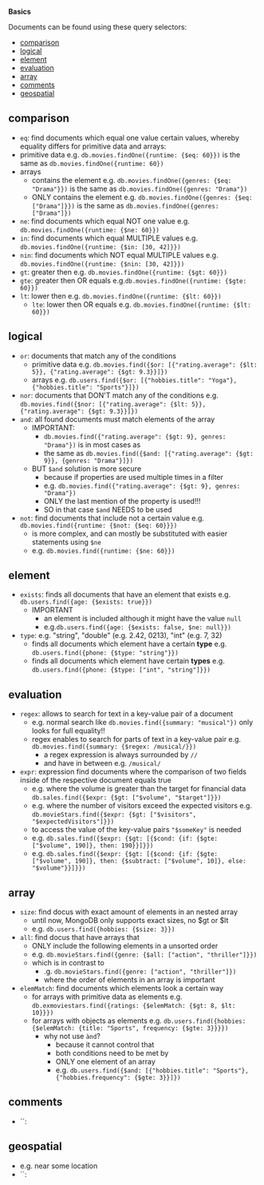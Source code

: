 **Basics**

Documents can be found using these query selectors:

- [comparison](#comparison)
- [logical](#logical)
- [element](#element)
- [evaluation](#evaluation)
- [array](#array)
- [comments](#comments)
- [geospatial](#geospatial)

## comparison

- `eq`: find documents which equal one value certain values, whereby equality differs for primitive data and arrays:
- primitive data e.g. `db.movies.findOne({runtime: {$eq: 60}})` is the same as `db.movies.findOne({runtime: 60})`
- arrays
  - contains the element e.g. `db.movies.findOne({genres: {$eq: "Drama"}})` is the same as `db.movies.findOne({genres: "Drama"})`
  - ONLY contains the element e.g. `db.movies.findOne({genres: {$eq: ["Drama"]}})` is the same as `db.movies.findOne({genres: ["Drama"]})`
- `ne`: find documents which equal NOT one value e.g. `db.movies.findOne({runtime: {$ne: 60}})`
- `in`: find documents which equal MULTIPLE values e.g. `db.movies.findOne({runtime: {$in: [30, 42]}})`
- `nin`: find documents which NOT equal MULTIPLE values e.g. `db.movies.findOne({runtime: {$nin: [30, 42]}})`
- `gt`: greater then e.g. `db.movies.findOne({runtime: {$gt: 60}})`
- `gte`: greater then OR equals e.g.`db.movies.findOne({runtime: {$gte: 60}})`
- `lt`: lower then e.g. `db.movies.findOne({runtime: {$lt: 60}})`
  - `lte`: lower then OR equals e.g. `db.movies.findOne({runtime: {$lt: 60}})`

## logical

- `or`: documents that match any of the conditions
  - primitive data e.g. `db.movies.find({$or: [{"rating.average": {$lt: 5}}, {"rating.average": {$gt: 9.3}}]})`
  - arrays e.g. `db.users.find({$or: [{"hobbies.title": "Yoga"}, {"hobbies.title": "Sports"}]})`
- `nor`: documents that DON'T match any of the conditions e.g. `db.movies.find({$nor: [{"rating.average": {$lt: 5}}, {"rating.average": {$gt: 9.3}}]})`
- `and`: all found documents must match elements of the array
  - IMPORTANT:
    - `db.movies.find({"rating.average": {$gt: 9}, genres: "Drama"})` is in most cases as
    - the same as `db.movies.find({$and: [{"rating.average": {$gt: 9}}, {genres: "Drama"}]})`
  - BUT `$and` solution is more secure
    - because if properties are used multiple times in a filter
    - e.g. `db.movies.find({"rating.average": {$gt: 9}, genres: "Drama"})`
    - ONLY the last mention of the property is used!!!
    - SO in that case `$and` NEEDS to be used
- `not`: find documents that include not a certain value e.g. `db.movies.find({runtime: {$not: {$eq: 60}}})`
  - is more complex, and can mostly be substituted with easier statements using `$ne`
  - e.g. `db.movies.find({runtime: {$ne: 60}})`

## element

- `exists`: finds all documents that have an element that exists e.g. `db.users.find({age: {$exists: true}})`
  - IMPORTANT
    - an element is included although it might have the value `null`
    - e.g.`db.users.find({age: {$exists: false, $ne: null}})`
- `type`: e.g. "string", "double" (e.g. 2.42, 0213), "int" (e.g. 7, 32)
  - finds all documents which element have a certain **type** e.g. `db.users.find({phone: {$type: "string"}})`
  - finds all documents which element have certain **types** e.g. `db.users.find({phone: {$type: ["int", "string"]}})`

## evaluation

- `regex`: allows to search for text in a key-value pair of a document
  - e.g. normal search like `db.movies.find({summary: "musical"})` only looks for full equality!!
  - regex enables to search for parts of text in a key-value pair e.g. `db.movies.find({summary: {$regex: /musical/}})`
    - a regex expression is always surrounded by `//`
    - and have in between e.g. `/musical/`
- `expr`: expression find documents where the comparison of two fields inside of the respective document equals true
  - e.g. where the volume is greater than the target for financial data `db.sales.find({$expr: {$gt: ["$volume", "$target"]}})`
  - e.g. where the number of visitors exceed the expected visitors e.g. `db.movieStars.find({$expr: {$gt: ["$visitors", "$expectedVisitors"]}})`
  - to access the value of the key-value pairs `"$someKey"` is needed
  - e.g. `db.sales.find({$expr: {$gt: [{$cond: {if: {$gte: ["$volume", 190]}, then: 190}}]}})`
  - e.g. `db.sales.find({$expr: {$gt: [{$cond: {if: {$gte: ["$volume", 190]}, then: {$subtract: ["$volume", 10]}, else: "$volume"}}]}})`

## array

- `size`: find docus with exact amount of elements in an nested array
  - until now, MongoDB only supports exact sizes, no $gt or $lt
  - e.g. `db.users.find({hobbies: {$size: 3}})`
- `all`: find docus that have arrays that
  - ONLY include the following elements in a unsorted order
  - e.g. `db.movieStars.find({genre: {$all: ["action", "thriller"]}})`
  - which is in contrast to
    - .g. `db.movieStars.find({genre: ["action", "thriller"]})`
    - where the order of elements in an array is important
- `elemMatch`: find documents which elements look a certain way
  - for arrays with primitive data as elements e.g. `db.exmoviestars.find({ratings: {$elemMatch: {$gt: 8, $lt: 10}}})`
  - for arrays with objects as elements e.g. `db.users.find({hobbies: {$elemMatch: {title: "Sports", frequency: {$gte: 3}}}})`
    - why not use `ànd`?
      - because it cannot control that
      - both conditions need to be met by
      - ONLY one element of an array
      - e.g. `db.users.find({$and: [{"hobbies.title": "Sports"}, {"hobbies.frequency": {$gte: 3}}]})`

## comments

- ``:

## geospatial

- e.g. near some location
- ``:
